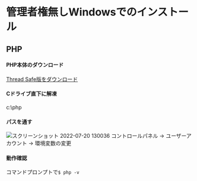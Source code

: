 # 管理者権無しWindowsでのインストール
## PHP
#### PHP本体のダウンロード
[Thread Safe版をダウンロード](https://windows.php.net/download)

#### Cドライブ直下に解凍
c:\php

#### パスを通す
![スクリーンショット 2022-07-20 130036](https://user-images.githubusercontent.com/76714091/179893974-096dbcb1-009b-48bd-ac58-070acc22eaa4.jpg)
コントロールパネル -> ユーザーアカウント -> 環境変数の変更

#### 動作確認
コマンドプロンプトで`$ php -v`
